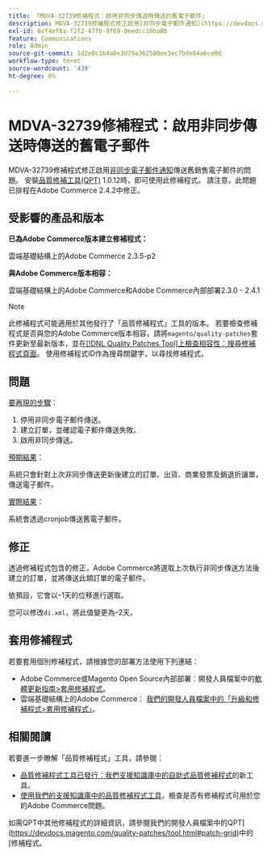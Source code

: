 ```yaml
---
title: 「MDVA-32739修補程式：啟用非同步傳送時傳送的舊電子郵件」
description: MDVA-32739修補程式修正啟用[非同步電子郵件通知](https://devdocs.magento.com/guides/v2.4/performance-best-practices/configuration.html#asynchronous-email-notifications)傳送舊銷售電子郵件的問題。 安裝[Quality Patches Tool (QPT)](/help/announcements/adobe-commerce-announcements/magento-quality-patches-released-new-tool-to-self-serve-quality-patches.md) 1.0.12後，即可使用此修補程式。 請注意，此問題已排程在Adobe Commerce 2.4.2中修正。
exl-id: 8cf4ef8a-f2f2-47fb-9f69-0eedcc10ba8b
feature: Communications
role: Admin
source-git-commit: 1d2e0c1b4a8e3d79a362500ee3ec7bde84a6ce0d
workflow-type: tm+mt
source-wordcount: '439'
ht-degree: 0%

---
```


# MDVA-32739修補程式：啟用非同步傳送時傳送的舊電子郵件

MDVA-32739修補程式修正啟用[非同步電子郵件通知](https://devdocs.magento.com/guides/v2.4/performance-best-practices/configuration.html#asynchronous-email-notifications)傳送舊銷售電子郵件的問題。 安裝[品質修補工具(QPT)](/help/announcements/adobe-commerce-announcements/magento-quality-patches-released-new-tool-to-self-serve-quality-patches.md) 1.0.12時，即可使用此修補程式。 請注意，此問題已排程在Adobe Commerce 2.4.2中修正。

## 受影響的產品和版本

**已為Adobe Commerce版本建立修補程式：**

雲端基礎結構上的Adobe Commerce 2.3.5-p2

**與Adobe Commerce版本相容：**

雲端基礎結構上的Adobe Commerce和Adobe Commerce內部部署2.3.0 - 2.4.1

>[!NOTE]
>
>此修補程式可能適用於其他發行了「品質修補程式」工具的版本。 若要檢查修補程式是否與您的Adobe Commerce版本相容，請將`magento/quality-patches`套件更新至最新版本，並在[[!DNL Quality Patches Tool]上檢查相容性：搜尋修補程式頁面](https://devdocs.magento.com/quality-patches/tool.html#patch-grid)。 使用修補程式ID作為搜尋關鍵字，以尋找修補程式。

## 問題

<u>要再現的步驟</u>：

1. 停用非同步電子郵件傳送。
1. 建立訂單，並確認電子郵件傳送失敗。
1. 啟用非同步傳送。

<u>預期結果</u>：

系統只會針對上次非同步傳送更新後建立的訂單、出貨、商業發票及銷退折讓單，傳送電子郵件。

<u>實際結果</u>：

系統會透過cronjob傳送舊電子郵件。

## 修正

透過修補程式包含的修正，Adobe Commerce將選取上次執行非同步傳送方法後建立的訂單，並將傳送此類訂單的電子郵件。

依預設，它會以–1天的位移進行選取。

您可以修改`di.xml`，將此值變更為–2天。

## 套用修補程式

若要套用個別修補程式，請根據您的部署方法使用下列連結：

* Adobe Commerce或Magento Open Source內部部署：開發人員檔案中的[軟體更新指南>套用修補程式](https://devdocs.magento.com/guides/v2.4/comp-mgr/patching/mqp.html)。
* 雲端基礎結構上的Adobe Commerce： [我們的開發人員檔案中的「升級和修補程式>套用修補程式」](https://devdocs.magento.com/cloud/project/project-patch.html)。

## 相關閱讀

若要進一步瞭解「品質修補程式」工具，請參閱：

* [品質修補程式工具已發行：我們支援知識庫中的自助式品質修補程式](/help/announcements/adobe-commerce-announcements/magento-quality-patches-released-new-tool-to-self-serve-quality-patches.md)的新工具。
* [使用我們的支援知識庫中的品質修補程式工具](/help/support-tools/patches-available-in-qpt-tool/check-patch-for-magento-issue-with-magento-quality-patches.md)，檢查是否有修補程式可用於您的Adobe Commerce問題。

如需QPT中其他修補程式的詳細資訊，請參閱我們的開發人員檔案中的QPT](https://devdocs.magento.com/quality-patches/tool.html#patch-grid)中的[修補程式。
